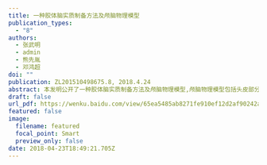 ```yaml
---
title: 一种胶体脑实质制备方法及颅脑物理模型
publication_types:
  - "8"
authors:
  - 张武明
  - admin
  - 熊先胤
  - 邓鸿超
doi: ""
publication: ZL201510498675.8, 2018.4.24
abstract: 本发明公开了一种胶体脑实质制备方法及颅脑物理模型,颅脑物理模型包括头皮部分,头骨部分,胶体脑实质,功率控制模块,数据采集模块和模拟血液循环模块,头皮部分贴合在头骨部分外表,胶体脑实质浇筑在头骨部分内部,胶体脑实质中布设有发热镍丝,若干个温度传感器和若干条毛细铜管,发热镍丝与功率控制模块电连接,温度传感器与数据采集模块电连接,毛细铜管交汇于两根粗铜管,粗铜管穿过枕骨大孔连接到模拟血液循环系统.模拟血液循环系统将与血液温度相同的液体循环输入到毛细铜管中.发热镍丝在功率控制模块下发热;温度传感器检测大脑各个部位温度并发送到数据采集模块.本方案适用于颅脑中温度变化的研究和实验.
draft: false
url_pdf: https://wenku.baidu.com/view/65ea5485ab8271fe910ef12d2af90242a995ab9f?fr=xueshu
featured: false
image:
  filename: featured
  focal_point: Smart
  preview_only: false
date: 2018-04-23T18:49:21.705Z
---
```

